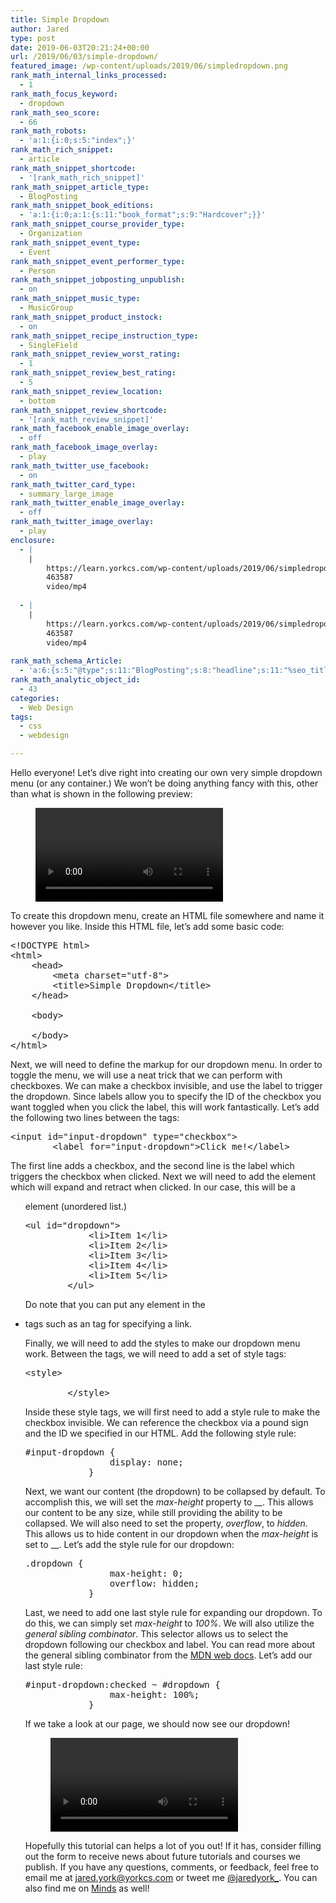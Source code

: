 ```yaml
---
title: Simple Dropdown
author: Jared
type: post
date: 2019-06-03T20:21:24+00:00
url: /2019/06/03/simple-dropdown/
featured_image: /wp-content/uploads/2019/06/simpledropdown.png
rank_math_internal_links_processed:
  - 1
rank_math_focus_keyword:
  - dropdown
rank_math_seo_score:
  - 66
rank_math_robots:
  - 'a:1:{i:0;s:5:"index";}'
rank_math_rich_snippet:
  - article
rank_math_snippet_shortcode:
  - '[rank_math_rich_snippet]'
rank_math_snippet_article_type:
  - BlogPosting
rank_math_snippet_book_editions:
  - 'a:1:{i:0;a:1:{s:11:"book_format";s:9:"Hardcover";}}'
rank_math_snippet_course_provider_type:
  - Organization
rank_math_snippet_event_type:
  - Event
rank_math_snippet_event_performer_type:
  - Person
rank_math_snippet_jobposting_unpublish:
  - on
rank_math_snippet_music_type:
  - MusicGroup
rank_math_snippet_product_instock:
  - on
rank_math_snippet_recipe_instruction_type:
  - SingleField
rank_math_snippet_review_worst_rating:
  - 1
rank_math_snippet_review_best_rating:
  - 5
rank_math_snippet_review_location:
  - bottom
rank_math_snippet_review_shortcode:
  - '[rank_math_review_snippet]'
rank_math_facebook_enable_image_overlay:
  - off
rank_math_facebook_image_overlay:
  - play
rank_math_twitter_use_facebook:
  - on
rank_math_twitter_card_type:
  - summary_large_image
rank_math_twitter_enable_image_overlay:
  - off
rank_math_twitter_image_overlay:
  - play
enclosure:
  - |
    |
        https://learn.yorkcs.com/wp-content/uploads/2019/06/simpledropdown.mp4
        463587
        video/mp4
        
  - |
    |
        https://learn.yorkcs.com/wp-content/uploads/2019/06/simpledropdown-1.mp4
        463587
        video/mp4
        
rank_math_schema_Article:
  - 'a:6:{s:5:"@type";s:11:"BlogPosting";s:8:"headline";s:11:"%seo_title%";s:13:"datePublished";s:20:"%date(Y-m-dTH:i:sP)%";s:12:"dateModified";s:24:"%modified(Y-m-dTH:i:sP)%";s:6:"author";a:2:{s:5:"@type";s:6:"Person";s:4:"name";s:5:"Jared";}s:8:"metadata";a:3:{s:5:"title";s:7:"Article";s:9:"isPrimary";b:1;s:4:"type";s:8:"template";}}'
rank_math_analytic_object_id:
  - 43
categories:
  - Web Design
tags:
  - css
  - webdesign

---
```

Hello everyone! Let&#8217;s dive right into creating our own very simple dropdown menu (or any container.) We won&#8217;t be doing anything fancy with this, other than what is shown in the following preview:<figure class="wp-block-video"><video controls src="https://learn.yorkcs.com/wp-content/uploads/2019/06/simpledropdown.mp4"></video></figure> 

To create this dropdown menu, create an HTML file somewhere and name it however you like. Inside this HTML file, let&#8217;s add some basic code:

<pre class="EnlighterJSRAW" data-enlighter-language="html" data-enlighter-theme="" data-enlighter-highlight="" data-enlighter-linenumbers="" data-enlighter-lineoffset="" data-enlighter-title="" data-enlighter-group="">&lt;!DOCTYPE html>
&lt;html>
    &lt;head>
        &lt;meta charset="utf-8">
        &lt;title>Simple Dropdown&lt;/title>
    &lt;/head>

    &lt;body>

    &lt;/body>
&lt;/html></pre>

Next, we will need to define the markup for our dropdown menu. In order to toggle the menu, we will use a neat trick that we can perform with checkboxes. We can make a checkbox invisible, and use the label to trigger the dropdown. Since labels allow you to specify the ID of the checkbox you want toggled when you click the label, this will work fantastically. Let&#8217;s add the following two lines between the _<body>_ tags:

<pre class="EnlighterJSRAW" data-enlighter-language="html" data-enlighter-theme="" data-enlighter-highlight="" data-enlighter-linenumbers="" data-enlighter-lineoffset="" data-enlighter-title="" data-enlighter-group="">&lt;input id="input-dropdown" type="checkbox">
        &lt;label for="input-dropdown">Click me!&lt;/label></pre>

The first line adds a checkbox, and the second line is the label which triggers the checkbox when clicked. Next we will need to add the element which will expand and retract when clicked. In our case, this will be a _<ul>_ element (unordered list.)

<pre class="EnlighterJSRAW" data-enlighter-language="html" data-enlighter-theme="" data-enlighter-highlight="" data-enlighter-linenumbers="" data-enlighter-lineoffset="" data-enlighter-title="" data-enlighter-group="">&lt;ul id="dropdown">
            &lt;li>Item 1&lt;/li>
            &lt;li>Item 2&lt;/li>
            &lt;li>Item 3&lt;/li>
            &lt;li>Item 4&lt;/li>
            &lt;li>Item 5&lt;/li>
        &lt;/ul></pre>

Do note that you can put any element in the _<li>_ tags such as an _<a>_ tag for specifying a link.

Finally, we will need to add the styles to make our dropdown menu work. Between the _<head>_ tags, we will need to add a set of style tags:

<pre class="EnlighterJSRAW" data-enlighter-language="html" data-enlighter-theme="" data-enlighter-highlight="" data-enlighter-linenumbers="" data-enlighter-lineoffset="" data-enlighter-title="" data-enlighter-group="">&lt;style>

        &lt;/style></pre>

Inside these style tags, we will first need to add a style rule to make the checkbox invisible. We can reference the checkbox via a pound sign and the ID we specified in our HTML. Add the following style rule:

<pre class="EnlighterJSRAW" data-enlighter-language="css" data-enlighter-theme="" data-enlighter-highlight="" data-enlighter-linenumbers="" data-enlighter-lineoffset="" data-enlighter-title="" data-enlighter-group="">#input-dropdown {
                display: none;
            }</pre>

Next, we want our content (the dropdown) to be collapsed by default. To accomplish this, we will set the _max-height_ property to __. This allows our content to be any size, while still providing the ability to be collapsed. We will also need to set the property, _overflow_, to _hidden_. This allows us to hide content in our dropdown when the _max-height_ is set to __. Let&#8217;s add the style rule for our dropdown:

<pre class="EnlighterJSRAW" data-enlighter-language="css" data-enlighter-theme="" data-enlighter-highlight="" data-enlighter-linenumbers="" data-enlighter-lineoffset="" data-enlighter-title="" data-enlighter-group="">.dropdown {
                max-height: 0;
                overflow: hidden;
            }</pre>

Last, we need to add one last style rule for expanding our dropdown. To do this, we can simply set _max-height_ to _100%_. We will also utilize the _general sibling combinator_. This selector allows us to select the dropdown following our checkbox and label. You can read more about the general sibling combinator from the [MDN web docs][1]. Let&#8217;s add our last style rule:

<pre class="EnlighterJSRAW" data-enlighter-language="css" data-enlighter-theme="" data-enlighter-highlight="" data-enlighter-linenumbers="" data-enlighter-lineoffset="" data-enlighter-title="" data-enlighter-group="">#input-dropdown:checked ~ #dropdown {
                max-height: 100%;
            }</pre>

If we take a look at our page, we should now see our dropdown!<figure class="wp-block-video"><video controls src="https://learn.yorkcs.com/wp-content/uploads/2019/06/simpledropdown-1.mp4"></video></figure> 

Hopefully this tutorial can helps a lot of you out! If it has, consider filling out the form to receive news about future tutorials and courses we publish. If you have any questions, comments, or feedback, feel free to email me at <jared.york@yorkcs.com> or tweet me [@jaredyork_][2]. You can also find me on [Minds][3] as well!

 [1]: https://developer.mozilla.org/en-US/docs/Web/CSS/General_sibling_combinator
 [2]: https://twitter.com/jaredyork_
 [3]: https://www.minds.com/jaredyork